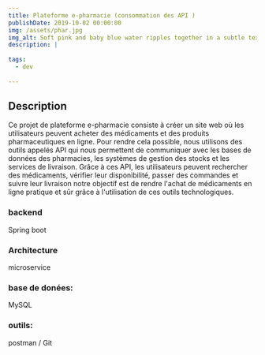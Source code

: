 ```yaml
---
title: Plateforme e-pharmacie (consommation des API )
publishDate: 2019-10-02 00:00:00
img: /assets/phar.jpg
img_alt: Soft pink and baby blue water ripples together in a subtle texture.
description: |
  
tags:
  - dev
  
---
```


## Description 

> 

Ce projet de plateforme e-pharmacie consiste à créer un site web où les utilisateurs peuvent acheter des médicaments et des produits pharmaceutiques en ligne. Pour rendre cela possible, nous utilisons des outils appelés API qui nous permettent de communiquer avec les bases de données des pharmacies, les systèmes de gestion des stocks et les services de livraison. Grâce à ces API, les utilisateurs peuvent rechercher des médicaments, vérifier leur disponibilité, passer des commandes et suivre leur livraison
 notre objectif est de rendre l'achat de médicaments en ligne pratique et sûr grâce à l'utilisation de ces outils technologiques.





### backend
Spring boot

### Architecture
  microservice

### base de donées:
MySQL

### outils:
postman /
Git 

